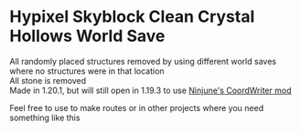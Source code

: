 # Hypixel Skyblock Clean Crystal Hollows World Save
All randomly placed structures removed by using different world saves where no structures were in that location\
All stone is removed\
Made in 1.20.1, but will still open in 1.19.3 to use [Ninjune's CoordWriter mod](https://github.com/Ninjune/CoordWriter)

Feel free to use to make routes or in other projects where you need something like this
